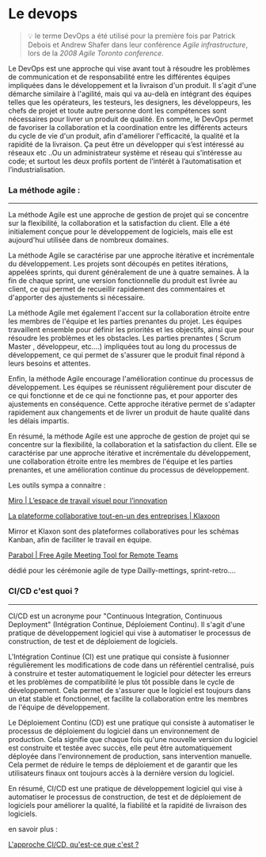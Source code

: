 # Le devops

> 💡 le terme DevOps a été utilisé pour la première fois par Patrick Debois et Andrew Shafer dans leur conférence _Agile infrastructure_, lors de la _2008 Agile Toronto conference_.



Le DevOps est une approche qui vise avant tout à résoudre les problèmes de communication et de responsabilité entre les différentes équipes impliquées dans le développement et la livraison d'un produit. Il s'agit d'une démarche similaire à l'agilité, mais qui va au-delà en intégrant des équipes telles que les opérateurs, les testeurs, les designers, les développeurs, les chefs de projet et toute autre personne dont les compétences sont nécessaires pour livrer un produit de qualité. En somme, le DevOps permet de favoriser la collaboration et la coordination entre les différents acteurs du cycle de vie d'un produit, afin d'améliorer l'efficacité, la qualité et la rapidité de la livraison. Ça peut être un développer qui s’est intéressé au réseaux etc ..Ou un administrateur système et réseau qui s’intéresse au code; et surtout les deux profils portent de l’intérêt à l’automatisation et l’industrialisation.



### La méthode agile :

***

La méthode Agile est une approche de gestion de projet qui se concentre sur la flexibilité, la collaboration et la satisfaction du client. Elle a été initialement conçue pour le développement de logiciels, mais elle est aujourd'hui utilisée dans de nombreux domaines.

La méthode Agile se caractérise par une approche itérative et incrémentale du développement. Les projets sont découpés en petites itérations, appelées sprints, qui durent généralement de une à quatre semaines. À la fin de chaque sprint, une version fonctionnelle du produit est livrée au client, ce qui permet de recueillir rapidement des commentaires et d'apporter des ajustements si nécessaire.

La méthode Agile met également l'accent sur la collaboration étroite entre les membres de l'équipe et les parties prenantes du projet. Les équipes travaillent ensemble pour définir les priorités et les objectifs, ainsi que pour résoudre les problèmes et les obstacles. Les parties prenantes ( Scrum Master , développeur, etc.…) impliquées tout au long du processus de développement, ce qui permet de s'assurer que le produit final répond à leurs besoins et attentes.

Enfin, la méthode Agile encourage l'amélioration continue du processus de développement. Les équipes se réunissent régulièrement pour discuter de ce qui fonctionne et de ce qui ne fonctionne pas, et pour apporter des ajustements en conséquence. Cette approche itérative permet de s'adapter rapidement aux changements et de livrer un produit de haute qualité dans les délais impartis.

En résumé, la méthode Agile est une approche de gestion de projet qui se concentre sur la flexibilité, la collaboration et la satisfaction du client. Elle se caractérise par une approche itérative et incrémentale du développement, une collaboration étroite entre les membres de l'équipe et les parties prenantes, et une amélioration continue du processus de développement.



Les outils sympa a connaitre :

[Miro | L’espace de travail visuel pour l’innovation](https://miro.com/fr/)

[La plateforme collaborative tout-en-un des entreprises | Klaxoon](https://klaxoon.com/fr)

Mirror et Klaxon sont des plateformes collaboratives pour les schémas Kanban, afin de faciliter le travail en équipe.

[Parabol | Free Agile Meeting Tool for Remote Teams](https://www.parabol.co/)

dédié pour les cérémonie agile de type Dailly-mettings, sprint-retro….



### CI/CD c'est quoi ?

***

CI/CD est un acronyme pour "Continuous Integration, Continuous Deployment" (Intégration Continue, Déploiement Continu). Il s'agit d'une pratique de développement logiciel qui vise à automatiser le processus de construction, de test et de déploiement de logiciels.

L'Intégration Continue (CI) est une pratique qui consiste à fusionner régulièrement les modifications de code dans un référentiel centralisé, puis à construire et tester automatiquement le logiciel pour détecter les erreurs et les problèmes de compatibilité le plus tôt possible dans le cycle de développement. Cela permet de s'assurer que le logiciel est toujours dans un état stable et fonctionnel, et facilite la collaboration entre les membres de l'équipe de développement.

Le Déploiement Continu (CD) est une pratique qui consiste à automatiser le processus de déploiement du logiciel dans un environnement de production. Cela signifie que chaque fois qu'une nouvelle version du logiciel est construite et testée avec succès, elle peut être automatiquement déployée dans l'environnement de production, sans intervention manuelle. Cela permet de réduire le temps de déploiement et de garantir que les utilisateurs finaux ont toujours accès à la dernière version du logiciel.

En résumé, CI/CD est une pratique de développement logiciel qui vise à automatiser le processus de construction, de test et de déploiement de logiciels pour améliorer la qualité, la fiabilité et la rapidité de livraison des logiciels.

en savoir plus :

[L'approche CI/CD, qu'est-ce que c'est ?](https://www.redhat.com/fr/topics/devops/what-is-ci-cd)
